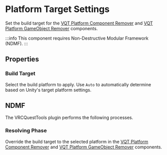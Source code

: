 # Platform Target Settings

Set the build target for the [VQT Platform Component Remover] and [VQT Platform GameObject Remover] components.

:::info
This component requires Non-Destructive Modular Framework (NDMF).
:::

## Properties

### Build Target

Select the build platform to apply.
Use `Auto` to automatically determine based on Unity's target platform settings.

## NDMF

The VRCQuestTools plugin performs the following processes.

### Resolving Phase

Override the build target to the selected platform in the [VQT Platform Component Remover] and [VQT Platform GameObject Remover] components.

[VQT Platform Component Remover]: ./platform-component-remover
[VQT Platform GameObject Remover]: ./platform-gameobject-remover
